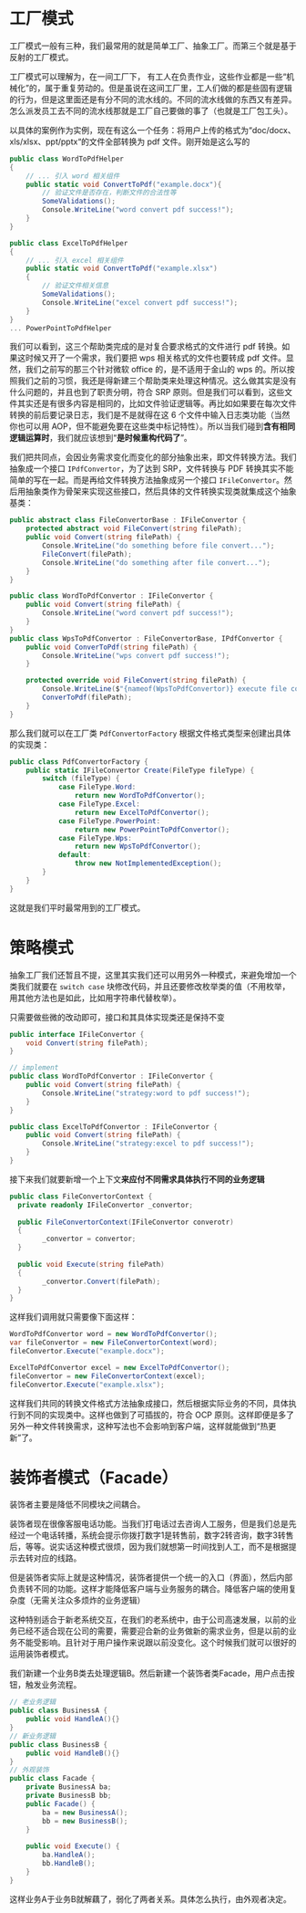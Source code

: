 # 工厂模式

工厂模式一般有三种，我们最常用的就是简单工厂、抽象工厂。而第三个就是基于反射的工厂模式。

工厂模式可以理解为，在一间工厂下， 有工人在负责作业，这些作业都是一些“机械化”的，属于重复劳动的。但是虽说在这间工厂里，工人们做的都是些固有逻辑的行为，但是这里面还是有分不同的流水线的。不同的流水线做的东西又有差异。怎么派发员工去不同的流水线那就是工厂自己要做的事了（也就是工厂包工头）。

以具体的案例作为实例，现在有这么一个任务：将用户上传的格式为“doc/docx、xls/xlsx、ppt/pptx“的文件全部转换为 pdf 文件。刚开始是这么写的

```c#
public class WordToPdfHelper
{
  	// ... 引入 word 相关组件
  	public static void ConvertToPdf("example.docx"){
      	// 验证文件是否存在，判断文件的合法性等
      	SomeValidations();
      	Console.WriteLine("word convert pdf success!");
    }
}

public class ExcelToPdfHelper
{
  	// ... 引入 excel 相关组件
  	public static void ConvertToPdf("example.xlsx")
    {
      	// 验证文件相关信息
      	SomeValidations();
      	Console.WriteLine("excel convert pdf success!");
    }
}
... PowerPointToPdfHelper
```

我们可以看到，这三个帮助类完成的是对复合要求格式的文件进行 pdf 转换。如果这时候又开了一个需求，我们要把 wps 相关格式的文件也要转成 pdf 文件。显然，我们之前写的那三个针对微软 office 的，是不适用于金山的 wps 的。所以按照我们之前的习惯，我还是得新建三个帮助类来处理这种情况。这么做其实是没有什么问题的，并且也到了职责分明，符合 SRP 原则。但是我们可以看到，这些文件其实还是有很多内容是相同的，比如文件验证逻辑等。再比如如果要在每次文件转换的前后要记录日志，我们是不是就得在这 6 个文件中输入日志类功能（当然你也可以用 AOP，但不能避免要在这些类中标记特性）。所以当我们碰到**含有相同逻辑运算时**，我们就应该想到“**是时候重构代码了**”。

我们把共同点，会因业务需求变化而变化的部分抽象出来，即文件转换方法。我们抽象成一个接口 `IPdfConvertor`，为了达到 SRP，文件转换与 PDF 转换其实不能简单的写在一起。而是再给文件转换方法抽象成另一个接口 `IFileConvertor`。然后用抽象类作为骨架来实现这些接口，然后具体的文件转换实现类就集成这个抽象基类：

```c#
public abstract class FileConvertorBase : IFileConvertor {
    protected abstract void FileConvert(string filePath);
    public void Convert(string filePath) {
        Console.WriteLine("do something before file convert...");
        FileConvert(filePath);
        Console.WriteLine("do something after file convert...");
    }
}

public class WordToPdfConvertor : IFileConvertor {
    public void Convert(string filePath) {
        Console.WriteLine("word convert pdf success!");
    }
}
public class WpsToPdfConvertor : FileConvertorBase, IPdfConvertor {
    public void ConverToPdf(string filePath) {
        Console.WriteLine("wps convert pdf success!");
    }

    protected override void FileConvert(string filePath) {
        Console.WriteLine($"{nameof(WpsToPdfConvertor)} execute file convert actually.");
        ConverToPdf(filePath);
    }
}
```

那么我们就可以在工厂类 `PdfConvertorFactory` 根据文件格式类型来创建出具体的实现类：

```c#
public class PdfConvertorFactory {
    public static IFileConvertor Create(FileType fileType) {
        switch (fileType) {
            case FileType.Word:
                return new WordToPdfConvertor();
            case FileType.Excel:
                return new ExcelToPdfConvertor();
            case FileType.PowerPoint:
                return new PowerPointToPdfConvertor();
            case FileType.Wps:
                return new WpsToPdfConvertor();
            default:
                throw new NotImplementedException();
        }
    }
}
```

这就是我们平时最常用到的工厂模式。

# 策略模式

抽象工厂我们还暂且不提，这里其实我们还可以用另外一种模式，来避免增加一个类我们就要在 `switch case` 块修改代码，并且还要修改枚举类的值（不用枚举，用其他方法也是如此，比如用字符串代替枚举）。

只需要做些微的改动即可，接口和其具体实现类还是保持不变

```c#
public interface IFileConvertor {
  	void Convert(string filePath);
}

// implement
public class WordToPdfConvertor : IFileConvertor {
    public void Convert(string filePath) {
        Console.WriteLine("strategy:word to pdf success!");
    }
}

public class ExcelToPdfConvertor : IFileConvertor {
    public void Convert(string filePath) {
        Console.WriteLine("strategy:excel to pdf success!");
    }
}
```

接下来我们就要新增一个上下文**来应付不同需求具体执行不同的业务逻辑**

```c#
public class FileConvertorContext {
  private readonly IFileConvertor _convertor;
  
  public FileConvertorContext(IFileConvertor converotr)
  {
    	_convertor = convertor;
  }
  
  public void Execute(string filePath)
  {
    	_convertor.Convert(filePath);
  }
}
```

这样我们调用就只需要像下面这样：

```c#
WordToPdfConvertor word = new WordToPdfConvertor();
var fileConvertor = new FileConvertorContext(word);
fileConvertor.Execute("example.docx");

ExcelToPdfConvertor excel = new ExcelToPdfConvertor();
fileConvertor = new FileConvertorContext(excel);
fileConvertor.Execute("example.xlsx");
```

这样我们共同的转换文件格式方法抽象成接口，然后根据实际业务的不同，具体执行到不同的实现类中。这样也做到了可插拔的，符合 OCP 原则。这样即便是多了另外一种文件转换需求，这种写法也不会影响到客户端，这样就能做到“热更新”了。

# 装饰者模式（Facade）

装饰者主要是降低不同模块之间耦合。

装饰者现在很像客服电话功能。当我们打电话过去咨询人工服务，但是我们总是先经过一个电话转播，系统会提示你拨打数字1是转售前，数字2转咨询，数字3转售后，等等。说实话这种模式很烦，因为我们就想第一时间找到人工，而不是根据提示去转对应的线路。

但是装饰者实际上就是这种情况，装饰者提供一个统一的入口（界面），然后内部负责转不同的功能。这样才能降低客户端与业务服务的耦合。降低客户端的使用复杂度（无需关注众多烦炸的业务逻辑）

这种特别适合于新老系统交互，在我们的老系统中，由于公司高速发展，以前的业务已经不适合现在公司的需要，需要迎合新的业务做新的需求业务，但是以前的业务不能受影响。且针对于用户操作来说跟以前没变化。这个时候我们就可以很好的运用装饰者模式。

我们新建一个业务B类去处理逻辑B。然后新建一个装饰者类Facade，用户点击按钮，触发业务流程。

```c#
// 老业务逻辑
public class BusinessA {
  	public void HandleA(){}
}
// 新业务逻辑
public class BusinessB {
  	public void HandleB(){}
}
// 外观装饰
public class Facade {
  	private BusinessA ba;
  	private BusinessB bb;
  	public Facade() {
      	ba = new BusinessA();
      	bb = new BusinessB();
    }
  
  	public void Execute() {
      	ba.HandleA();
      	bb.HandleB();
    }
}
```

这样业务A于业务B就解藕了，弱化了两者关系。具体怎么执行，由外观者决定。